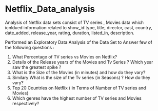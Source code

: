 # Netflix_Data_analysis
Analysis of Netflix data sets consist of TV series , Movies data which icnldued information related to 
show_id	type,	title,	director,	cast,	country,	date_added,	release_year,	rating,	duration,	listed_in,	description.

Performed an Exploratory Data Analysis of the Data Set to Answer few of the following questions :

1. What Percentage of TV series vs Movies on Netflix?
2. Details of the Release years of the Movies and Tv Series ? Which year saw the greatest spike ?
3. What is the Size of the Movies (in minutes) and how do they vary? 
4. Similary What is the size of the Tv series (in Seasons) ? How do they vary?
5. Top 20 Countries on Netflix ( in Terms of Number of TV series and Movies)
6. Which genres have the highest number of TV series and Movies respectively?
